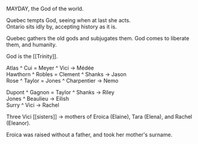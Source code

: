 MAYDAY, the God of the world.  
  
Quebec tempts God, seeing when at last she acts.  
Ontario sits idly by, accepting history as it is.  
  
Quebec gathers the old gods and subjugates them. God comes to liberate them, and humanity.  
  
God is the [[Trinity]].  
  
Atlas ^ Cui = Meyer ^ Vici -> Médée  
Hawthorn ^ Robles = Clement ^ Shanks -> Jason  
Rose ^ Taylor = Jones ^ Charpentier -> Nemo  
  
  
Dupont ^ Gagnon = Taylor ^ Shanks -> Riley  
Jones ^ Beaulieu -> Eilish  
Surry ^ Vici -> Rachel  
  
  
Three Vici [[sisters]] -> mothers of Eroica (Elaine), Tara (Elena), and Rachel (Eleanor).  
  
Eroica was raised without a father, and took her mother's surname.